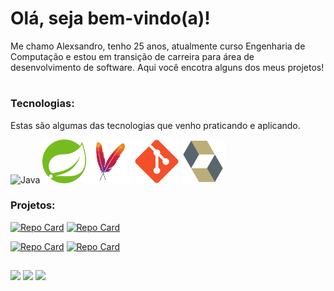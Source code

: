# Olá, seja bem-vindo(a)! 

Me chamo Alexsandro, tenho 25 anos, atualmente curso Engenharia de Computação e estou em transição de carreira para área de desenvolvimento de software. Aqui você encotra alguns dos meus projetos!

#

### Tecnologias:
  Estas são algumas das tecnologias que venho praticando e aplicando.
<div>
<img src="https://cdn.jsdelivr.net/gh/devicons/devicon/icons/java/java-original-wordmark.svg" alt="Java" height="70" width="70"/>
<img src="https://raw.githubusercontent.com/devicons/devicon/master/icons/spring/spring-original.svg" alt="Spring"  height="70" width="70"/>
<img src="https://raw.githubusercontent.com/devicons/devicon/develop/icons/maven/maven-original.svg" alt="Maven" height="70" width="70"/>
<img src="https://raw.githubusercontent.com/devicons/devicon/master/icons/git/git-plain.svg" alt="Git" height="70" width="70"/>
<img src="https://raw.githubusercontent.com/devicons/devicon/develop/icons/hibernate/hibernate-original.svg" alt="Hibernate"  height="70" width="70"/>
</div>

### Projetos:
[![Repo Card](https://github-readme-stats.vercel.app/api/pin/?username=alexsandev&repo=java-chess&theme=swift)](https://github.com/alexsandev/java-chess) 
[![Repo Card](https://github-readme-stats.vercel.app/api/pin/?username=alexsandev&repo=webservice-springboot-jpa&theme=swift)](https://github.com/alexsandev/webservice-springboot-jpa)

[![Repo Card](https://github-readme-stats.vercel.app/api/pin/?username=alexsandev&repo=santander-dev-week-2023&theme=swift)](https://github.com/alexsandev/santander-dev-week-2023)
[![Repo Card](https://github-readme-stats.vercel.app/api/pin/?username=alexsandev&repo=webservice-springboot-mongodb&theme=swift)](https://github.com/alexsandev/webservice-springboot-mongodb)

##

<div>
  <a href="https://www.linkedin.com/in/rodrigues-alexsandro/" target="_blank"><img src="https://img.shields.io/badge/-LinkedIn-%230077B5?style=for-the-badge&logo=linkedin&logoColor=white" target="_blank"></a> 
  <a href="https://wa.me/5511998033904" target="_blank"><img src="https://img.shields.io/badge/WhatsApp- 25D366?style=for-the-badge&logo=whatsapp&logoColor=white" target="_blank"></a>
  <a href = "mailto:alex.rsjr10@gmail.com"><img src="https://img.shields.io/badge/-Gmail-%23333?style=for-the-badge&logo=gmail&logoColor=white" target="_blank"></a>
</div>







